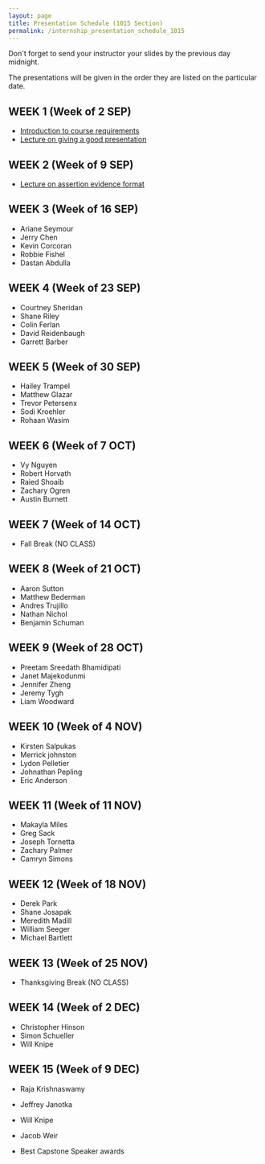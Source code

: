 ```yaml
---
layout: page
title: Presentation Schedule (1015 Section)
permalink: /internship_presentation_schedule_1015
---
```


Don't forget to send your instructor your slides by the previous day midnight.

The presentations will be given in the order they are listed on the particular date.

## WEEK 1 (Week of 2 SEP)

* [Introduction to course requirements](/internships/pdfs/lecture-on-presentations-internship.pdf)
* [Lecture on giving a good presentation](/internships/pdfs/lecture-on-presentations-internship.pdf)
  

## WEEK 2 (Week of 9 SEP)

* [Lecture on assertion evidence format](/internships/pdfs/lecture-on-assertion-evidence-format.pdf)

## WEEK 3 (Week of 16 SEP)
  
* Ariane Seymour
* Jerry Chen
* Kevin Corcoran
* Robbie Fishel
* Dastan Abdulla

## WEEK 4 (Week of 23 SEP)

* Courtney Sheridan
* Shane Riley
* Colin Ferlan
* David Reidenbaugh
* Garrett Barber

## WEEK 5 (Week of 30 SEP)

* Hailey Trampel
* Matthew Glazar
* Trevor Petersenx
* Sodi Kroehler
* Rohaan Wasim
## WEEK 6 (Week of 7 OCT)

* Vy Nguyen
* Robert Horvath
* Raied Shoaib
* Zachary Ogren
* Austin Burnett

## WEEK 7 (Week of 14 OCT)

* Fall Break (NO CLASS)

## WEEK 8 (Week of 21 OCT)

* Aaron Sutton
* Matthew Bederman
* Andres Trujillo
* Nathan Nichol
* Benjamin Schuman

## WEEK 9 (Week of 28 OCT)

* Preetam Sreedath Bhamidipati
* Janet Majekodunmi
* Jennifer Zheng
* Jeremy Tygh
* Liam Woodward

## WEEK 10 (Week of 4 NOV)

* Kirsten Salpukas
* Merrick johnston
* Lydon Pelletier
* Johnathan Pepling
* Eric Anderson

## WEEK 11 (Week of 11 NOV)

* Makayla Miles
* Greg Sack
* Joseph Tornetta
* Zachary Palmer
* Camryn Simons

## WEEK 12 (Week of 18 NOV)

* Derek Park
* Shane Josapak
* Meredith Madill
* William Seeger
* Michael Bartlett

## WEEK 13 (Week of 25 NOV)

* Thanksgiving Break (NO CLASS)

## WEEK 14 (Week of 2 DEC)

* Christopher Hinson
* Simon Schueller
* Will Knipe

## WEEK 15 (Week of 9 DEC)

* Raja Krishnaswamy
* Jeffrey Janotka
* Will Knipe
* Jacob Weir

* Best Capstone Speaker awards
